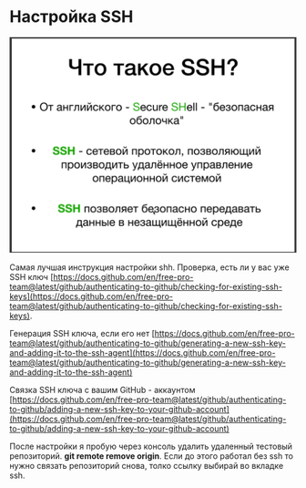 # Настройка SSH

![](img/074.png)

Самая лучшая инструкция настройки shh. Проверка, есть ли у вас уже SSH ключ [https://docs.github.com/en/free-pro-team@latest/github/authenticating-to-github/checking-for-existing-ssh-keys](https://docs.github.com/en/free-pro-team@latest/github/authenticating-to-github/checking-for-existing-ssh-keys).

Генерация SSH ключа, если его нет [https://docs.github.com/en/free-pro-team@latest/github/authenticating-to-github/generating-a-new-ssh-key-and-adding-it-to-the-ssh-agent](https://docs.github.com/en/free-pro-team@latest/github/authenticating-to-github/generating-a-new-ssh-key-and-adding-it-to-the-ssh-agent)

Связка SSH ключа с вашим GitHub - аккаунтом [https://docs.github.com/en/free-pro-team@latest/github/authenticating-to-github/adding-a-new-ssh-key-to-your-github-account](https://docs.github.com/en/free-pro-team@latest/github/authenticating-to-github/adding-a-new-ssh-key-to-your-github-account)

После настройки я пробую через консоль удалить удаленный тестовый репозиторий. **git remote remove origin**. Если до этого работал без ssh то нужно связать репозиторий снова, толко ссылку выбирай во вкладке ssh.

